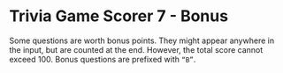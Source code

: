 # Trivia Game Scorer 7 - Bonus

Some questions are worth bonus points. They might appear anywhere in the input, but are counted at the end. However, the total score cannot exceed 100. Bonus questions are prefixed with `“B”`.